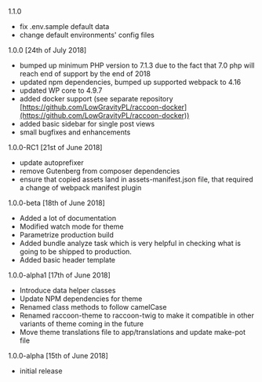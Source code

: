 1.1.0
- fix .env.sample default data
- change default environments' config files

1.0.0  [24th of July 2018]
- bumped up minimum PHP version to 7.1.3 due to the fact that 7.0 php will reach end of support by the end of 2018 
- updated npm dependencies, bumped up supported webpack to 4.16
- updated WP core to 4.9.7
- added docker support (see separate repository [https://github.com/LowGravityPL/raccoon-docker](https://github.com/LowGravityPL/raccoon-docker))
- added basic sidebar for single post views
- small bugfixes and enhancements 

1.0.0-RC1 [21st of June 2018]
- update autoprefixer
- remove Gutenberg from composer dependencies
- ensure that copied assets land in assets-manifest.json file, that required a change of webpack manifest plugin

1.0.0-beta [18th of June 2018]
- Added a lot of documentation
- Modified watch mode for theme  
- Parametrize production build
- Added bundle analyze task which is very helpful in checking what is going to be shipped to production.
- Added basic header template 

1.0.0-alpha1 [17th of June 2018]
- Introduce data helper classes
- Update NPM dependencies for theme
- Renamed class methods to follow camelCase 
- Renamed raccoon-theme to raccoon-twig to make it compatible in other 
variants of theme coming in the future
- Move theme translations file to app/translations and update make-pot file

1.0.0-alpha [15th of June 2018]
- initial release